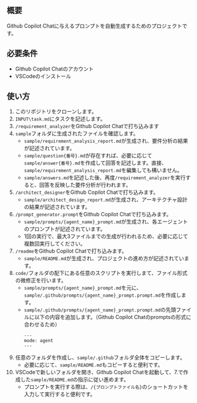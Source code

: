 ## 概要
Github Copilot Chatに与えるプロンプトを自動生成するためのプロジェクトです。

## 必要条件
- Github Copilot Chatのアカウント
- VSCodeのインストール

## 使い方
1. このリポジトリをクローンします。
2. `INPUT\task.md`にタスクを記述します。
3. `/requirement_analyzer`をGithub Copilot Chatで打ち込みます
4. `sample`フォルダに生成されたファイルを確認します。
    - `sample/requirement_analysis_report.md`が生成され、要件分析の結果が記述されています。
    - `sample/question{番号}.md`が存在すれば、必要に応じて`sample/answer{番号}.md`を作成して回答を記述します。直接、`sample/requirement_analysis_report.md`を編集しても構いません。
    - `sample/answers.md`を記述した後、再度`/requirement_analyzer`を実行すると、回答を反映した要件分析が行われます。
5. `/architect_designer`をGithub Copilot Chatで打ち込みます。
    - `sample/architect_design_report.md`が生成され、アーキテクチャ設計の結果が記述されています。
6. `/prompt_generator.prompt`をGithub Copilot Chatで打ち込みます。
    - `sample/prompts/{agent_name}_prompt.md`が生成され、各エージェントのプロンプトが記述されています。
    - 1回の実行で、最大3ファイルまでの生成が行われるため、必要に応じて複数回実行してください。
7. `/readme`をGithub Copilot Chatで打ち込みます。
    - `sample/README.md`が生成され、プロジェクトの進め方が記述されています。
8. `code/`フォルダの配下にある任意のスクリプトを実行しまて、ファイル形式の微修正を行います。
    - `sample/prompts/{agent_name}_prompt.md`を元に、`sample/.github/prompts/{agent_name}_prompt.prompt.md`を作成します。
    - `sample/.github/prompts/{agent_name}_prompt.prompt.md`の先頭ファイルに以下の内容を追加します。（Github Copilot Chatのpromptsの形式に合わせるため）
      ```
      ---
      mode: agent
      ---
      ```    
9. 任意のフォルダを作成し、`sample/.github`フォルダ全体をコピーします。
    - 必要に応じて、`sample/README.md`もコピーすると便利です。
10. VSCodeで新しいフォルダを開き、Github Copilot Chatを起動して、7.で作成した`sample/README.md`の指示に従い進めます。
    - プロンプトを実行する際は、`/{プロンプトファイル名}`のショートカットを入力して実行すると便利です。
   